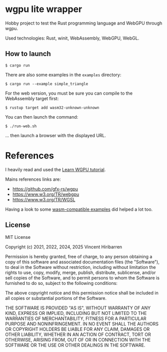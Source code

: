 # wgpu lite wrapper

Hobby project to test the Rust programming language and WebGPU through wgpu.

Used technologies: Rust, winit, WebAssembly, WebGPU, WebGL.


## How to launch

    $ cargo run

There are also some examples in the `examples` directory:

    $ cargo run --example simple_triangle

For the web version, you must be sure you can compile to the WebAssembly target first:

    $ rustup target add wasm32-unknown-unknown

You can then launch the command:

    $ ./run-web.sh

... then launch a browser with the displayed URL.

# References

I heavily read and used the [Learn WGPU tutorial](https://sotrh.github.io/learn-wgpu).

Mains references links are:
- https://github.com/gfx-rs/wgpu
- https://www.w3.org/TR/webgpu
- https://www.w3.org/TR/WGSL

Having a look to some [wasm-compatible examples](https://github.com/gfx-rs/wgpu/tree/master/wgpu/examples)
did helped a lot too. 

## License

MIT License

Copyright (c) 2021, 2022, 2024, 2025 Vincent Hiribarren

Permission is hereby granted, free of charge, to any person obtaining a copy
of this software and associated documentation files (the "Software"), to deal
in the Software without restriction, including without limitation the rights
to use, copy, modify, merge, publish, distribute, sublicense, and/or sell
copies of the Software, and to permit persons to whom the Software is
furnished to do so, subject to the following conditions:

The above copyright notice and this permission notice shall be included in all
copies or substantial portions of the Software.

THE SOFTWARE IS PROVIDED "AS IS", WITHOUT WARRANTY OF ANY KIND, EXPRESS OR
IMPLIED, INCLUDING BUT NOT LIMITED TO THE WARRANTIES OF MERCHANTABILITY,
FITNESS FOR A PARTICULAR PURPOSE AND NONINFRINGEMENT. IN NO EVENT SHALL THE
AUTHORS OR COPYRIGHT HOLDERS BE LIABLE FOR ANY CLAIM, DAMAGES OR OTHER
LIABILITY, WHETHER IN AN ACTION OF CONTRACT, TORT OR OTHERWISE, ARISING FROM,
OUT OF OR IN CONNECTION WITH THE SOFTWARE OR THE USE OR OTHER DEALINGS IN THE
SOFTWARE.